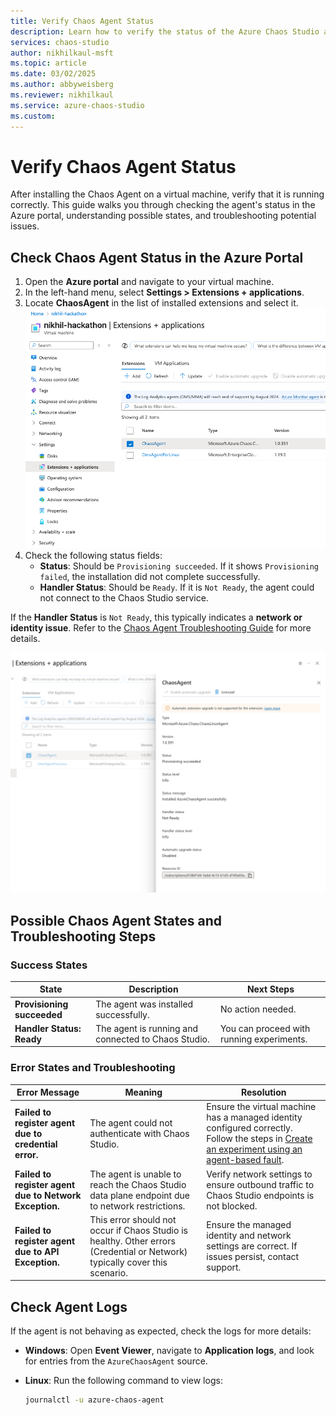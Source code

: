 ```yaml
---
title: Verify Chaos Agent Status
description: Learn how to verify the status of the Azure Chaos Studio agent on a virtual machine after installation.
services: chaos-studio
author: nikhilkaul-msft
ms.topic: article
ms.date: 03/02/2025
ms.author: abbyweisberg
ms.reviewer: nikhilkaul
ms.service: azure-chaos-studio
ms.custom: 
---
```


# Verify Chaos Agent Status

After installing the Chaos Agent on a virtual machine, verify that it is running correctly. This guide walks you through checking the agent's status in the Azure portal, understanding possible states, and troubleshooting potential issues.

## Check Chaos Agent Status in the Azure Portal

1. Open the **Azure portal** and navigate to your virtual machine.
2. In the left-hand menu, select **Settings > Extensions + applications**.
3. Locate **ChaosAgent** in the list of installed extensions and select it. [![Azure portal Extensions + applications blade](images/chaos-agent-status-1.png)](images/chaos-agent-status-1.png#lightbox)
4. Check the following status fields:
   - **Status**: Should be `Provisioning succeeded`. If it shows `Provisioning failed`, the installation did not complete successfully.
   - **Handler Status**: Should be `Ready`. If it is `Not Ready`, the agent could not connect to the Chaos Studio service.

If the **Handler Status** is `Not Ready`, this typically indicates a **network or identity issue**. Refer to the [Chaos Agent Troubleshooting Guide](chaos-agent-troubleshooting.md) for more details.

[![Azure portal chaos agent example status image](images/chaos-agent-status-2.png)](images/chaos-agent-status-2.png#lightbox)

## Possible Chaos Agent States and Troubleshooting Steps

### Success States
| State                    | Description                                    | Next Steps |
|--------------------------|------------------------------------------------|------------|
| **Provisioning succeeded** | The agent was installed successfully. | No action needed. |
| **Handler Status: Ready** | The agent is running and connected to Chaos Studio. | You can proceed with running experiments. |

### Error States and Troubleshooting
| Error Message | Meaning | Resolution |
|--------------|---------|------------|
| **Failed to register agent due to credential error.** | The agent could not authenticate with Chaos Studio. | Ensure the virtual machine has a managed identity configured correctly. Follow the steps in [Create an experiment using an agent-based fault](chaos-studio-agent-based-portal.md). |
| **Failed to register agent due to Network Exception.** | The agent is unable to reach the Chaos Studio data plane endpoint due to network restrictions. | Verify network settings to ensure outbound traffic to Chaos Studio endpoints is not blocked. |
| **Failed to register agent due to API Exception.** | This error should not occur if Chaos Studio is healthy. Other errors (Credential or Network) typically cover this scenario. | Ensure the managed identity and network settings are correct. If issues persist, contact support. |

## Check Agent Logs

If the agent is not behaving as expected, check the logs for more details:

- **Windows**: Open **Event Viewer**, navigate to **Application logs**, and look for entries from the `AzureChaosAgent` source.
- **Linux**: Run the following command to view logs:

  ```sh
  journalctl -u azure-chaos-agent
  ```
